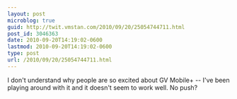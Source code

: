 ```yaml
---
layout: post
microblog: true
guid: http://twit.vmstan.com/2010/09/20/25054744711.html
post_id: 3046363
date: 2010-09-20T14:19:02-0600
lastmod: 2010-09-20T14:19:02-0600
type: post
url: /2010/09/20/25054744711.html
---
```

I don't understand why people are so excited about GV Mobile+ -- I've been playing around with it and it doesn't seem to work well. No push?
